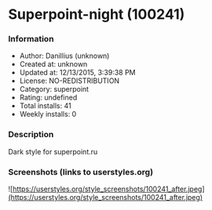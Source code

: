 # Superpoint-night (100241)

### Information
- Author: Danillius (unknown)
- Created at: unknown
- Updated at: 12/13/2015, 3:39:38 PM
- License: NO-REDISTRIBUTION
- Category: superpoint
- Rating: undefined
- Total installs: 41
- Weekly installs: 0


### Description
Dark style for superpoint.ru


### Screenshots (links to userstyles.org)
![https://userstyles.org/style_screenshots/100241_after.jpeg](https://userstyles.org/style_screenshots/100241_after.jpeg)



